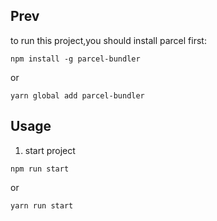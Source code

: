 ## Prev
to run this project,you should install parcel first:
```
npm install -g parcel-bundler
```
or
```
yarn global add parcel-bundler 
```

## Usage
1. start project
```
npm run start
```
or
```
yarn run start
```
